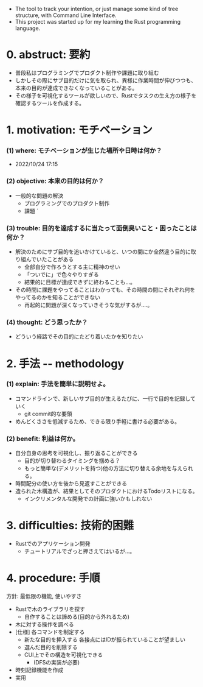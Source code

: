 - The tool to track your intention, or just manage some kind of tree structure, with Command Line Interface.
- This project was started up for my learning the Rust programming language.

# 0. abstruct: 要約
- 普段私はプログラミングでプロダクト制作や課題に取り組む
- しかしその際にサブ目的だけに気を取られ、異様に作業時間が伸びつつも、本来の目的が達成できなくなっていることがある。
- その様子を可視化するツールが欲しいので、Rustでタスクの生え方の様子を確認するツールを作成する。

# 1. motivation: モチベーション
<!-- そのプロジェクトを完成させないとどのような不利益があるか？ -->
### (1) where: モチベーションが生じた場所や日時は何か？
- 2022/10/24 17:15

### (2) objective: 本来の目的は何か？
- 一般的な問題の解決
  - プログラミングでのプロダクト制作
  - 課題
´
### (3) trouble: 目的を達成するに当たって面倒臭いこと・困ったことは何か？
- 解決のためにサブ目的を追いかけていると、いつの間にか全然違う目的に取り組んでいたことがある
  - 全部自分で作ろうとする主に精神のせい
  - 「ついでに」で色々やりすぎる
  - 結果的に目標が達成できずに終わることも...。
- その時間に課題をやってることはわかっても、その時間の間にそれぞれ何をやってるのかを知ることができない
  - 再起的に問題が深くなっていきそうな気がするが....。

### (4) thought: どう思ったか？
- どういう経路でその目的にたどり着いたかを知りたい

# 2. 手法 -- methodology
### (1) explain: 手法を簡単に説明せよ。
- コマンドラインで、新しいサブ目的が生えるたびに、一行で目的を記録していく
  - git commit的な要領
- めんどくささを低減するため、できる限り手軽に書ける必要がある。

### (2) benefit: 利益は何か。
- 自分自身の思考を可視化し、振り返ることができる
  - 目的が切り替わるタイミングを掴める？
  - もっと簡単な(デメリットを持つ)他の方法に切り替える余地を与えられる。
- 時間配分の使い方を後から見返すことができる
- 造られた木構造が、結果としてそのプロダクトにおけるTodoリストになる。
  - インクリメンタルな開発での計画に強いかもしれない

# 3. difficulties: 技術的困難
<!--
    学習が必要な物
  1. 今まで一度もその言語とフレームワークの組み合わせでプロダクトを作ったことがない物
  2. 当分前に(3年前)触れた技術であり、基礎文法について学習が必要である。
-->
- Rustでのアプリケーション開発
  - チュートリアルでざっと押さえてはいるが...。

# 4. procedure: 手順
方針: 最低限の機能, 使いやすさ
<!-- 開発までの手順を説明する。基本2層以内で分割する -->
- Rustで木のライブラリを探す
  - 自作することは諦める(目的から外れるため)
- 木に対する操作を調べる
- [仕様] 各コマンドを制定する
  - 新たな目的を挿入する 各接点にはIDが振られていることが望ましい
  - 選んだ目的を削除する
  - CUI上でその構造を可視化できる
    - (DFSの実装が必要)
- 時刻記録機能を作成
- 実用
